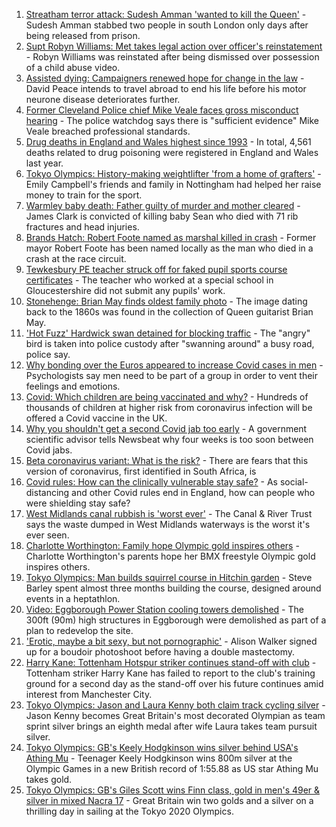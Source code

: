 1. [Streatham terror attack: Sudesh Amman 'wanted to kill the Queen'](https://www.bbc.co.uk/news/uk-england-london-58070758) - Sudesh Amman stabbed two people in south London only days after being released from prison.
2. [Supt Robyn Williams: Met takes legal action over officer's reinstatement](https://www.bbc.co.uk/news/uk-england-london-58072822) - Robyn Williams was reinstated after being dismissed over possession of a child abuse video.
3. [Assisted dying: Campaigners renewed hope for change in the law](https://www.bbc.co.uk/news/uk-england-london-58014609) - David Peace intends to travel abroad to end his life before his motor neurone disease deteriorates further.
4. [Former Cleveland Police chief Mike Veale faces gross misconduct hearing](https://www.bbc.co.uk/news/uk-england-tees-58071728) - The police watchdog says there is "sufficient evidence" Mike Veale breached professional standards.
5. [Drug deaths in England and Wales highest since 1993](https://www.bbc.co.uk/news/uk-58070848) - In total, 4,561 deaths related to drug poisoning were registered in England and Wales last year.
6. [Tokyo Olympics: History-making weightlifter 'from a home of grafters'](https://www.bbc.co.uk/news/uk-england-nottinghamshire-58064674) - Emily Campbell's friends and family in Nottingham had helped her raise money to train for the sport.
7. [Warmley baby death: Father guilty of murder and mother cleared](https://www.bbc.co.uk/news/uk-england-bristol-58059297) - James Clark is convicted of killing baby Sean who died with 71 rib fractures and head injuries.
8. [Brands Hatch: Robert Foote named as marshal killed in crash](https://www.bbc.co.uk/news/uk-england-kent-58059534) - Former mayor Robert Foote has been named locally as the man who died in a crash at the race circuit.
9. [Tewkesbury PE teacher struck off for faked pupil sports course certificates](https://www.bbc.co.uk/news/uk-england-gloucestershire-58062373) - The teacher who worked at a special school in Gloucestershire did not submit any pupils' work.
10. [Stonehenge: Brian May finds oldest family photo](https://www.bbc.co.uk/news/uk-england-wiltshire-58058188) - The image dating back to the 1860s was found in the collection of Queen guitarist Brian May.
11. ['Hot Fuzz' Hardwick swan detained for blocking traffic](https://www.bbc.co.uk/news/uk-england-cambridgeshire-58069355) - The "angry" bird is taken into police custody after "swanning around" a busy road, police say.
12. [Why bonding over the Euros appeared to increase Covid cases in men](https://www.bbc.co.uk/news/health-58015593) - Psychologists say men need to be part of a group in order to vent their feelings and emotions.
13. [Covid: Which children are being vaccinated and why?](https://www.bbc.co.uk/news/health-57888429) - Hundreds of thousands of children at higher risk from coronavirus infection will be offered a Covid vaccine in the UK.
14. [Why you shouldn't get a second Covid jab too early](https://www.bbc.co.uk/news/newsbeat-57682233) - A government scientific advisor tells Newsbeat why four weeks is too soon between Covid jabs.
15. [Beta coronavirus variant: What is the risk?](https://www.bbc.co.uk/news/health-55534727) - There are fears that this version of coronavirus, first identified in South Africa, is
16. [Covid rules: How can the clinically vulnerable stay safe?](https://www.bbc.co.uk/news/health-51997151) - As social-distancing and other Covid rules end in England, how can people who were shielding stay safe?
17. [West Midlands canal rubbish is 'worst ever'](https://www.bbc.co.uk/news/uk-england-birmingham-58058733) - The Canal & River Trust says the waste dumped in West Midlands waterways is the worst it's ever seen.
18. [Charlotte Worthington: Family hope Olympic gold inspires others](https://www.bbc.co.uk/news/uk-england-manchester-58033770) - Charlotte Worthington's parents hope her BMX freestyle Olympic gold inspires others.
19. [Tokyo Olympics: Man builds squirrel course in Hitchin garden](https://www.bbc.co.uk/news/uk-england-beds-bucks-herts-58004533) - Steve Barley spent almost three months building the course, designed around events in a heptathlon.
20. [Video: Eggborough Power Station cooling towers demolished](https://www.bbc.co.uk/news/uk-england-york-north-yorkshire-58050113) - The 300ft (90m) high structures in Eggborough were demolished as part of a plan to redevelop the site.
21. ['Erotic, maybe a bit sexy, but not pornographic'](https://www.bbc.co.uk/news/uk-england-derbyshire-57893530) - Alison Walker signed up for a boudoir photoshoot before having a double mastectomy.
22. [Harry Kane: Tottenham Hotspur striker continues stand-off with club](https://www.bbc.co.uk/sport/football/58068401) - Tottenham striker Harry Kane has failed to report to the club's training ground for a second day as the stand-off over his future continues amid interest from Manchester City.
23. [Tokyo Olympics: Jason and Laura Kenny both claim track cycling silver](https://www.bbc.co.uk/sport/olympics/58069120) - Jason Kenny becomes Great Britain's most decorated Olympian as team sprint silver brings an eighth medal after wife Laura takes team pursuit silver.
24. [Tokyo Olympics: GB's Keely Hodgkinson wins silver behind USA's Athing Mu](https://www.bbc.co.uk/sport/olympics/58072231) - Teenager Keely Hodgkinson wins 800m silver at the Olympic Games in a new British record of 1:55.88 as US star Athing Mu takes gold.
25. [Tokyo Olympics: GB's Giles Scott wins Finn class, gold in men's 49er & silver in mixed Nacra 17](https://www.bbc.co.uk/sport/olympics/58067716) - Great Britain win two golds and a silver on a thrilling day in sailing at the Tokyo 2020 Olympics.
